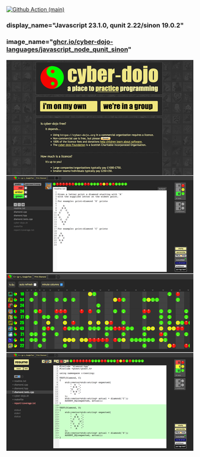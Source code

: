[![Github Action (main)](https://github.com/cyber-dojo-start-points/javascript-qunit-sinon/actions/workflows/main.yml/badge.svg)](https://github.com/cyber-dojo-start-points/javascript-qunit-sinon/actions)

### display_name="Javascript 23.1.0, qunit 2.22/sinon 19.0.2"
### image_name="[ghcr.io/cyber-dojo-languages/javascript_node_qunit_sinon](https://github.com/cyber-dojo-languages/javascript-qunit-sinon/pkgs/container/javascript_node_qunit_sinon)"

![cyber-dojo.org home page](https://github.com/cyber-dojo/cyber-dojo/blob/master/shared/home_page_snapshot.png)
